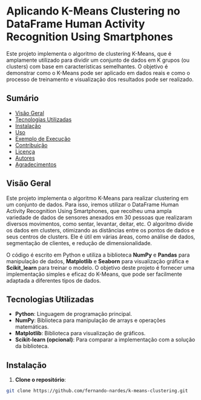 # Aplicando K-Means Clustering no DataFrame Human Activity Recognition Using Smartphones

Este projeto implementa o algoritmo de clustering K-Means, que é amplamente utilizado para dividir um conjunto de dados em K grupos (ou clusters) com base em características semelhantes. O objetivo é demonstrar como o K-Means pode ser aplicado em dados reais e como o processo de treinamento e visualização dos resultados pode ser realizado.

## Sumário

- [Visão Geral](#visão-geral)
- [Tecnologias Utilizadas](#tecnologias-utilizadas)
- [Instalação](#instalação)
- [Uso](#uso)
- [Exemplo de Execução](#exemplo-de-execução)
- [Contribuição](#contribuição)
- [Licença](#licença)
- [Autores](#autores)
- [Agradecimentos](#agradecimentos)

## Visão Geral

Este projeto implementa o algoritmo K-Means para realizar clustering em um conjunto de dados. Para isso, iremos utilizar o DataFrame Human Activity Recognition Using Smartphones, que recolheu uma ampla variedade de dados de sensores anexados em 30 pessoas que realizaram diversos movimentos, como sentar, levantar, deitar, etc. O algoritmo divide os dados em clusters, otimizando as distâncias entre os pontos de dados e seus centros de clusters. Ele é útil em várias áreas, como análise de dados, segmentação de clientes, e redução de dimensionalidade.

O código é escrito em Python e utiliza a biblioteca **NumPy** e **Pandas** para manipulação de dados, **Matplotlib** e **Seaborn** para visualização gráfica e **Scikit_learn** para treinar o modelo. O objetivo deste projeto é fornecer uma implementação simples e eficaz do K-Means, que pode ser facilmente adaptada a diferentes tipos de dados.

## Tecnologias Utilizadas

- **Python**: Linguagem de programação principal.
- **NumPy**: Biblioteca para manipulação de arrays e operações matemáticas.
- **Matplotlib**: Biblioteca para visualização de gráficos.
- **Scikit-learn (opcional)**: Para comparar a implementação com a solução da biblioteca.

## Instalação

1. **Clone o repositório**:

```bash
git clone https://github.com/fernando-nardes/k-means-clustering.git
